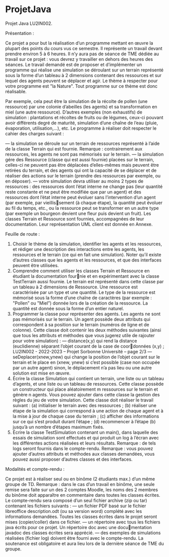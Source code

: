 # ProjetJava
Projet Java LU2IN002.

Présentation :

Ce projet a pour but la réalisation d’un programme mettant en œuvre la plupart des points du cours vus
ce semestre. Il représente un travail devant prendre environ 5 à 6 heures. Il n’y aura pas de séance de
TME dédiée au travail sur ce projet : vous devrez y travailler en dehors des heures des séances.
Le travail demandé est de proposer et d’implémenter un programme qui réalise une simulation se déroulant
sur un terrain représenté sous la forme d’un tableau à 2 dimensions contenant des ressources et sur lequel
des agents peuvent se déplacer et agir.
Le thème à respecter pour votre programme est "la Nature". Tout programme sur ce thème est donc
réalisable.

Par exemple, cela peut être la simulation de la récolte de pollen (une ressource) par une colonie d’abeilles
(les agents) et sa transformation en miel (une autre ressource). D’autres exemples (non exhaustifs) de
simulation : plantations et récoltes de fruits ou de légumes, ceux-ci pouvant avoir différents degré de
maturité, simulation d’une chaîne de l’eau (pluie, évaporation, utilisation,...), etc.
Le programme à réaliser doit respecter le cahier des charges suivant :

  — la simulation se déroule sur un terrain de ressources représenté à l’aide de la classe Terrain qui est
fournie. Remarque : contrairement aux ressources, les agents ne sont pas mémorisés sur le terrain.
  — la simulation gére des Ressource (classe qui est aussi fournie) placées sur le terrain, celles-ci ne
peuvent pas être déplacées d’elles-mêmes mais peuvent être retirées du terrain, et des agents qui
ont la capacité de se déplacer et de réaliser des actions sur le terrain (prendre des ressources par
exemple, ou en déposer).
  — votre simulation devra utiliser au moins 2 types de ressources : des ressources dont l’état interne
ne change pas (leur quantité reste constante et ne peut être modifiée que par un agent) et des
ressources dont l’état interne peut évoluer sans l’intervention d’un agent (par exemple, par vieillissement (à chaque étape), la quantité peut évoluer au fil du temps, etc., ou la ressource peut se
transformer en un autre type (par exemple un bourgeon devient une fleur puis devient un fruit).
Les classes Terrain et Ressource sont fournies, accompagnées de leur documentation. Leur représentation
UML client est donnée en Annexe.

Feuille de route :

  1. Choisir le thème de la simulation, identifier les agents et les ressources, et rédiger une description des
interactions entre les agents, les ressources et le terrain (ce qui en fait une simulation). Noter qu’il
existe d’autres classes que les agents et les ressources, et que des interfaces peuvent être utilisées.
  2. Comprendre comment utiliser les classes Terrain et Ressource en étudiant la documentation fournie et en expérimentant avec la classe TestTerrain aussi fournie. Le terrain est représenté dans
cette classe par un tableau à 2 dimensions de Ressource. Une ressource est caractérisée par un type
et une quantité. Le type de la ressource est mémorisé sous la forme d’une chaîne de caractères (par
exemple : "Pollen” ou "Miel”) donnée lors de la création de la ressource. La quantité est donnée
sous la forme d’un entier naturel.
  3. Programmer la classe pour représenter des agents. Les agents ne sont pas mémorisés sur le terrain.
Un agent possède deux attributs qui correspondent à sa position sur le terrain (numéros de ligne
et de colonne). Cette classe doit contenir les deux méthodes suivantes (ainsi que tous les attributs
et méthodes que vous jugerez utile de rajouter pour votre simulation) :
  — distance(x,y) qui rend la distance (euclidienne) séparant l’objet courant de la case de coordonnées (x,y) ;
LU2IN002 - 2022-2023 – Projet Sorbonne Université – page 2/3
  — seDeplacer(xnew,ynew) qui change la position de l’objet courant sur le terrain et le place en
(xnew, ynew) si c’est possible (case non occupée par un autre agent) sinon, le déplacement n’a
pas lieu ou une autre solution est mise en œuvre.
  4. Écrire la classe Simulation qui contient un terrain, une liste ou un tableau d’agents, et une liste ou
un tableau de ressources. Cette classe possède un constructeur qui place aléatoirement m ressources
sur le terrain et génère n agents. Vous pouvez ajouter dans cette classe la gestion des règles du jeu
de votre simulation. Cette classe doit réaliser le travail suivant :
  (a) initialiser le terrain avec des ressources ;
  (b) réaliser une étape de la simulation qui correspond à une action de chaque agent et à la mise
à jour de chaque case du terrain ;
  (c) afficher des informations sur ce qui s’est produit durant l’étape ;
  (d) recommencer à l’étape (b) jusqu’à un nombre d’étapes maximum fixés.
  5. Écrire la classe TestSimulation contenant un main(), dans laquelle des essais de simulation sont
effectués et qui produit un log à l’écran avec les différentes actions réalisées et leurs résultats.
Remarque : de tels logs seront fournis dans le compte-rendu.
Remarque : vous pouvez ajouter d’autres attributs et méthodes aux classes demandées, vous pouvez aussi
proposer d’autres classes et des interfaces.

Modalités et compte-rendu :

Ce projet est à réaliser seul ou en binôme (2 étudiants max.) d’un même groupe de TD.
Remarque : dans le cas d’un travail en binôme, une seule remise sera faite sur un des 2 comptes Moodle,
les noms des 2 membres du binôme doit apparaître en commentaire dans toutes les classes écrites.
Le compte-rendu sera composé d’un seul fichier archive (zip ou tar) contenant les fichiers suivants :
  — un fichier PDF basé sur le fichier libreoffice description.odt (ou sa version word) complété avec
les informations demandées. Toutes les classes écrites dans le projet seront mises (copier/coller)
dans ce fichier.
  — un répertoire avec tous les fichiers java écrits pour ce projet. Un répertoire doc avec une documentation javadoc des classes écrites sera apprécié.
  — des exemples de simulations réalisées (fichier log) doivent être fourni avec le compte-rendu.
La soutenance est obligatoire et aura lieu lors de la dernière séance de TME du groupe.
